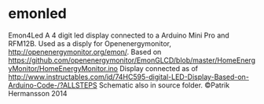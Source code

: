 emonled
=======
Emon4Led
A 4 digit led display connected to a Arduino Mini Pro and RFM12B. 
Used as a disply for Openenergymonitor, http://openenergymonitor.org/emon/. 
Based on https://github.com/openenergymonitor/EmonGLCD/blob/master/HomeEnergyMonitor/HomeEnergyMonitor.ino
Display connected as of http://www.instructables.com/id/74HC595-digital-LED-Display-Based-on-Arduino-Code-/?ALLSTEPS
Schematic also in source folder. 
©Patrik Hermansson 2014
